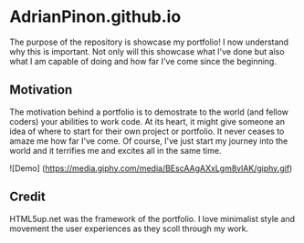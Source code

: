 # AdrianPinon.github.io

The purpose of the repository is showcase my portfolio! I now understand why this is important. 
Not only will this showcase what I've done but also what I am capable of doing and 
how far I've come since the beginning. 


## Motivation

The motivation behind a portfolio is to demostrate to the world (and fellow coders)
your abilities to work code. At its heart, it might give someone an idea of where to start
for their own project or portfolio. It never ceases to amaze me how far I've come. Of course, I've just 
start my journey into the world and it terrifies me and excites all in the same time. 

![Demo]
(https://media.giphy.com/media/BEscAAgAXxLgm8vlAK/giphy.gif)

## Credit

HTML5up.net was the framework of the portfolio. I love minimalist style and movement the user experiences as they scoll through my work. 

